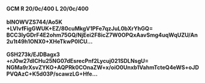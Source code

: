 #### GCM R 20/0c/400 L 20/0c/400
**blNOWVZS744/Ao5K**<br/>**+LVIvfFigGWUK+EZ/80cuMkgV1PFe7qzJuL0bXrYhGQ=**<br/>**BCC3lyGDrF4E2ohm75GQ/NjEei2F8icZ7W0OPQxAavSmg4uqWqUZU/An2u1t49h1ONX0+XHeTkwP0lCU...**<br/><br/>
**GSH273k/EJDBagx3**<br/>**+rJ0w27dICHu25NG07dEsrecPnf2Lycuj021SDLNsgU=**<br/>**NGMa9rXsvZYKO+AQPRk0COnaZW+x/oiO0Unxb1VahmTcteQ4eWS+oJDPVQAzC+K5d03P/scawzLG+Hfe...**